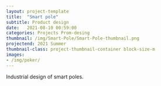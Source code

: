 ```yaml
---
layout: project-template
title:  "Smart pole"
subtitle: Product design
date:   2021-08-10 00:59:00
categories: Projects Prom-desing
thumbnail: /img/Smart-Pole/Smart-Pole-thumbnail.png
projectend: 2021 Summer
thumbnail-class: project-thumbnail-container block-size-m
images:
- /img/poker/
---
```


Industrial design of smart poles.